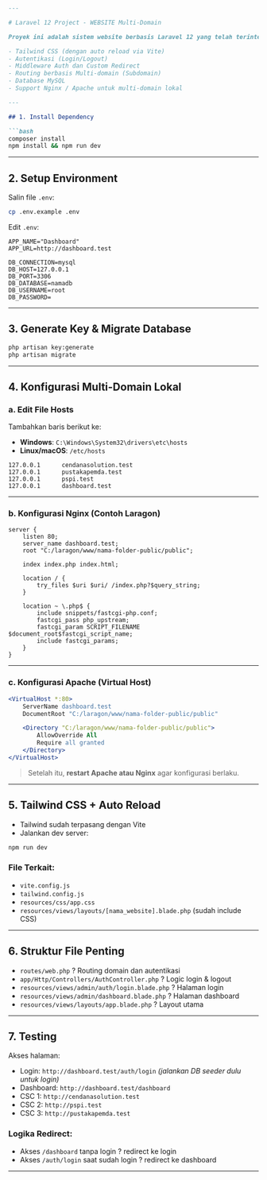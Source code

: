 
````md
---

# Laravel 12 Project - WEBSITE Multi-Domain

Proyek ini adalah sistem website berbasis Laravel 12 yang telah terintegrasi dengan:

- Tailwind CSS (dengan auto reload via Vite)
- Autentikasi (Login/Logout)
- Middleware Auth dan Custom Redirect
- Routing berbasis Multi-domain (Subdomain)
- Database MySQL
- Support Nginx / Apache untuk multi-domain lokal

---

## 1. Install Dependency

```bash
composer install
npm install && npm run dev
````

---

## 2. Setup Environment

Salin file `.env`:

```bash
cp .env.example .env
```

Edit `.env`:

```env
APP_NAME="Dashboard"
APP_URL=http://dashboard.test

DB_CONNECTION=mysql
DB_HOST=127.0.0.1
DB_PORT=3306
DB_DATABASE=namadb
DB_USERNAME=root
DB_PASSWORD=
```

---

## 3. Generate Key & Migrate Database

```bash
php artisan key:generate
php artisan migrate
```

---

## 4. Konfigurasi Multi-Domain Lokal

### a. Edit File Hosts

Tambahkan baris berikut ke:

* **Windows**: `C:\Windows\System32\drivers\etc\hosts`
* **Linux/macOS**: `/etc/hosts`

```text
127.0.0.1      cendanasolution.test
127.0.0.1      pustakapemda.test
127.0.0.1      pspi.test
127.0.0.1      dashboard.test
```

---

### b. Konfigurasi Nginx (Contoh Laragon)

```nginx
server {
    listen 80;
    server_name dashboard.test;
    root "C:/laragon/www/nama-folder-public/public";

    index index.php index.html;

    location / {
        try_files $uri $uri/ /index.php?$query_string;
    }

    location ~ \.php$ {
        include snippets/fastcgi-php.conf;
        fastcgi_pass php_upstream;
        fastcgi_param SCRIPT_FILENAME $document_root$fastcgi_script_name;
        include fastcgi_params;
    }
}
```

---

### c. Konfigurasi Apache (Virtual Host)

```apache
<VirtualHost *:80>
    ServerName dashboard.test
    DocumentRoot "C:/laragon/www/nama-folder-public/public"

    <Directory "C:/laragon/www/nama-folder-public/public">
        AllowOverride All
        Require all granted
    </Directory>
</VirtualHost>
```

> Setelah itu, **restart Apache atau Nginx** agar konfigurasi berlaku.

---

## 5. Tailwind CSS + Auto Reload

* Tailwind sudah terpasang dengan Vite
* Jalankan dev server:

```bash
npm run dev
```

### File Terkait:

* `vite.config.js`
* `tailwind.config.js`
* `resources/css/app.css`
* `resources/views/layouts/[nama_website].blade.php` (sudah include CSS)

---

## 6. Struktur File Penting

* `routes/web.php` ? Routing domain dan autentikasi
* `app/Http/Controllers/AuthController.php` ? Logic login & logout
* `resources/views/admin/auth/login.blade.php` ? Halaman login
* `resources/views/admin/dashboard.blade.php` ? Halaman dashboard
* `resources/views/layouts/app.blade.php` ? Layout utama

---

## 7. Testing

Akses halaman:

* Login: `http://dashboard.test/auth/login`
  *(jalankan DB seeder dulu untuk login)*
* Dashboard: `http://dashboard.test/dashboard`
* CSC 1: `http://cendanasolution.test`
* CSC 2: `http://pspi.test`
* CSC 3: `http://pustakapemda.test`

### Logika Redirect:

* Akses `/dashboard` tanpa login ? redirect ke login
* Akses `/auth/login` saat sudah login ? redirect ke dashboard

---


